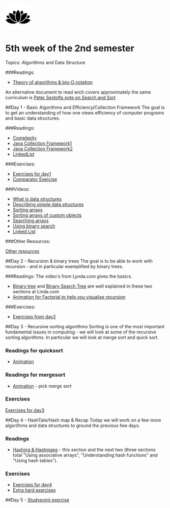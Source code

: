 ![Alt text](img/lotussm.png)
# 5th week of the 2nd semester
Topics: Algorithms and Data Structure

###Readings:

* [Theory of algorithms & big-O notation](study/ComparingAlgorithms-ComplexityTheory.pdf)

An alternative document to read wich covers approximately the same curriculum is [Peter Sestofts note on Search and Sort](study/SestoftSearchAndSort.pdf)

##Day 1 - Basic Algorithms and Efficiency/Collection Framework
The goal is to get an understanding of how one views efficiency of computer programs and basic data structures.

###Readings:

* [Complexity](study/complexity.md)
* [Java Collection Framework1](http://beginnersbook.com/java-collections-tutorials/)
* [Java Collection Framework2](https://www.tutorialspoint.com/java/java_collections.htm)
* [LinkedList](https://www.tutorialspoint.com/java/java_linkedlist_class.htm)

###Exercises:
* [Exercises for day1](study/day1exercises.md)
* [Comparator Exercise](https://docs.google.com/spreadsheets/d/1mdFHbZI6sfXEksNIi9YHRbf83xIggH5Zs2nQFADrfjU/edit?usp=sharing)


###Videos:

* [What is data structures](https://www.lynda.com/Developer-Programming-Foundations-tutorials/What-data-structure/149042/177101-4.html?autoplay=true)
* [Describing simple data structures](https://www.lynda.com/Developer-Programming-Foundations-tutorials/What-data-structure/149042/177101-4.html?autoplay=true)
* [Sorting arrays](https://www.lynda.com/Developer-Programming-Foundations-tutorials/Sorting-arrays/149042/177109-4.html?autoplay=true)
* [Sorting arrays of custom objects](https://www.lynda.com/Developer-Programming-Foundations-tutorials/Sorting-arrays-custom-objects/149042/177110-4.html?autoplay=true)
* [Searching arrays](https://www.lynda.com/Developer-Programming-Foundations-tutorials/Searching-arrays/149042/177111-4.html?autoplay=true)
* [Using binary search](https://www.lynda.com/Developer-Programming-Foundations-tutorials/Using-binary-searching/149042/177113-4.html?autoplay=true)
* [Linked List](https://www.lynda.com/Developer-Programming-Foundations-tutorials/Using-singly-doubly-linked-lists/149042/177117-4.html?autoplay=true)

###Other Resources:

[Other resources](study/OtherResources.md)


##Day 2 - Recursion & binary trees
The goal is to be able to work with recursion - and in particular exemplified by binary trees.


###Readings:
The video's from Lynda.com gives the basics.

* [Binary tree](https://www.lynda.com/Developer-Programming-Foundations-tutorials/Introduction-tree-data-structures/149042/177132-4.html?org=cphbusiness.dk) and [Binary Search Tree](https://www.lynda.com/Developer-Programming-Foundations-tutorials/Understanding-binary-search-trees-BST/149042/177133-4.html?org=cphbusiness.dk) are well explained in these two sections at Linda.com
* [Animation for Factorial to help you visualise recursion](https://www.cs.usfca.edu/~galles/visualization/RecFact.html)

###Exercises:
* [Exercises from day2](study/day2excercises.md)

##Day 3 - Recursive sorting algorithms
Sorting is one of the most important fundamental issues in computing - we will look at some of the recursive sorting algorithms.
In particular we will look at merge sort and quick sort.

### Readings for quicksort


* [Animation](http://me.dt.in.th/page/Quicksort/)

### Readings for mergesort


* [Animation](http://visualgo.net/sorting) - pick merge sort

### Exercises
[Exercises for day3](day3exercises.md)


##Day 4 - HashTale/Hash map & Recap
Today we will work on a few more algorithms and data structures to ground the previous few days.

### Readings
* [Hashing & Hashmaps](https://www.lynda.com/Developer-Programming-Foundations-tutorials/Using-associative-arrays/149042/177125-4.html?org=cphbusiness.dk) - this section and the next two (three sections total "Using associative arrays", "Understanding hash functions" and "Using hash tables").

### Exercises
* [Exercises for day4](day4exercises.md)
* [Extra hard exercises](day4red.md)
 

##Day 5 - [Studypoint exercise](day5StudypointExercise.md)


